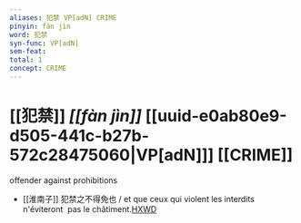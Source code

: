 ```yaml
---
aliases: 犯禁 VP[adN] CRIME
pinyin: fàn jìn
word: 犯禁
syn-func: VP[adN]
sem-feat: 
total: 1
concept: CRIME 
---
```

# [[犯禁]] *[[fàn jìn]]*  [[uuid-e0ab80e9-d505-441c-b27b-572c28475060|VP[adN]]] [[CRIME]]
offender against prohibitions
 - [[淮南子]] 犯禁之不得免也 / et que ceux qui violent les interdits n'éviteront  pas le châtiment.[HXWD](https://hxwd.org/textview.html?location=KR3j0010_tls_013-29a.33)